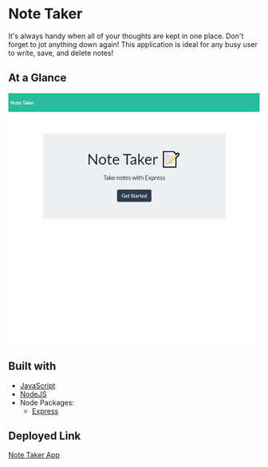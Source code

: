 # Note Taker

It's always handy when all of your thoughts are kept in one place. Don't forget to jot anything down again! This application is ideal for any busy user to write, save, and delete notes!

## At a Glance
![Note Taker](./noteTaker.png)

## Built with
* [JavaScript](https://developer.mozilla.org/en-US/docs/Web/JavaScript)
* [NodeJS](https://nodejs.org/)
* Node Packages:
    * [Express](https://www.npmjs.com/package/express)

## Deployed Link
[Note Taker App](https://create-save-note.herokuapp.com/)